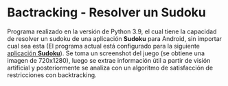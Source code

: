 # Bactracking - Resolver un Sudoku
Programa realizado en la versión de Python 3.9, el cual tiene la capacidad de resolver un sudoku de una aplicación **Sudoku** para Android, sin importar cual sea esta (El programa actual está configurado para la siguiente [aplicación **Sudoku**](https://play.google.com/store/apps/details?id=le.lenovo.sudoku)). 
Se toma un screenshot del juego (se obtiene una imagen de 720x1280), luego se extrae información útil a partir de visión artificial y posteriormente se analiza con un algoritmo de satisfacción de restricciones con backtracking.
